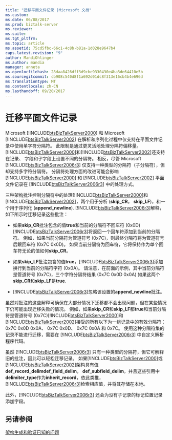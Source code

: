 ```yaml
---
title: "迁移平面文件记录 |Microsoft 文档"
ms.custom: 
ms.date: 06/08/2017
ms.prod: biztalk-server
ms.reviewer: 
ms.suite: 
ms.tgt_pltfrm: 
ms.topic: article
ms.assetid: 75cd5fbc-66c1-4c8b-b81a-1d028e9647b4
caps.latest.revision: "9"
author: MandiOhlinger
ms.author: mandia
manager: anneta
ms.openlocfilehash: 28daa8426dff3d9cbe9330430e4ba3de64410e5b
ms.sourcegitcommit: cb908c540d8f1a692d01dc8f313e16cb4b4e696d
ms.translationtype: MT
ms.contentlocale: zh-CN
ms.lasthandoff: 09/20/2017
---
```

# <a name="migrating-flat-file-records"></a>迁移平面文件记录
Microsoft [!INCLUDE[btsBizTalkServer2000](../includes/btsbiztalkserver2000-md.md)] 和 Microsoft [!INCLUDE[btsBizTalkServer2002](../includes/btsbiztalkserver2002-md.md)] 在解析和序列化过程中仅支持在平面文件记录中使用单字符分隔符。 此限制是通过更灵活地处理分隔符偏移量。 [!INCLUDE[btsBizTalkServer2000](../includes/btsbiztalkserver2000-md.md)]和[!INCLUDE[btsBizTalkServer2002](../includes/btsbiztalkserver2002-md.md)]还支持在记录、 字段和子字段上设置不同的分隔符。 相反，尽管 Microsoft [!INCLUDE[btsBizTalkServer2006r3](../includes/btsbiztalkserver2006r3-md.md)] 仅支持一种类型的分隔符（子分隔符），但却支持多字符分隔符。 分隔符处理方面的改进可能会影响 [!INCLUDE[btsBizTalkServer2000](../includes/btsbiztalkserver2000-md.md)] 和 [!INCLUDE[btsBizTalkServer2002](../includes/btsbiztalkserver2002-md.md)] 平面文件记录在 [!INCLUDE[btsBizTalkServer2006r3](../includes/btsbiztalkserver2006r3-md.md)] 中的处理方式。  
  
 三种架构批注控制分隔符中的处理[!INCLUDE[btsBizTalkServer2000](../includes/btsbiztalkserver2000-md.md)]和[!INCLUDE[btsBizTalkServer2002](../includes/btsbiztalkserver2002-md.md)]，两个用于分析 (**skip_CR**， **skip_LF**)，和一个用于序列化 (**append_newline**). [!INCLUDE[btsBizTalkServer2006r3](../includes/btsbiztalkserver2006r3-md.md)]解释，如下所示时迁移记录这些批注：  
  
-   如果**skip_CR**批注包含的值**true**和当前的分隔符不回车符 (0x0D)[!INCLUDE[btsBizTalkServer2006r3](../includes/btsbiztalkserver2006r3-md.md)]将返回一个回车符添加到当前的分隔符。 例如，如果当前分隔符为管道符号 (0x7C)，则最终分隔符将为管道符号后跟回车符 (0x7C 0x0D)。 如果当前分隔符为回车符，它将保持作为单个回车符无论的值如何**skip_CR**。  
  
-   如果**skip_LF**批注包含的值**true**，[!INCLUDE[btsBizTalkServer2006r3](../includes/btsbiztalkserver2006r3-md.md)]添加换行到当前的分隔符字符 (0x0A)。 请注意，在前面的示例，其中当前分隔符是管道符号 (0x7C)，三个字符分隔符结果 (0x7C 0x0D 0x0A) 如果这两个**skip_CR**和**skip_LF**是**true**.  
  
-   [!INCLUDE[btsBizTalkServer2006r3](../includes/btsbiztalkserver2006r3-md.md)]忽略该设置的**append_newline**批注。  
  
 虽然对批注的这些解释可确保在大部分情况下迁移都不会出现问题，但在某些情况下仍可能出现迁移失败的情况。 例如，如果**skip_CR**和**skip_LF**都**true**和当前分隔符是管道符号 (0x7C)[!INCLUDE[btsBizTalkServer2000](../includes/btsbiztalkserver2000-md.md)]和[!INCLUDE[btsBizTalkServer2002](../includes/btsbiztalkserver2002-md.md)]接受的所有以下为一组记录中的有效分隔符： 0x7C 0x0D 0x0A、 0x7C 0x0D、 0x7C 0x0A 和 0x7C。 使用这种分隔符集的记录不能进行迁移，需要在 [!INCLUDE[btsBizTalkServer2006r3](../includes/btsbiztalkserver2006r3-md.md)] 中自定义解析程序代码。  
  
 虽然 [!INCLUDE[btsBizTalkServer2006r3](../includes/btsbiztalkserver2006r3-md.md)] 只有一种类型的分隔符，但它可解释旧的批注，因此可以轻松迁移记录。 如果[!INCLUDE[btsBizTalkServer2000](../includes/btsbiztalkserver2000-md.md)]或[!INCLUDE[btsBizTalkServer2002](../includes/btsbiztalkserver2002-md.md)]架构具有值**def_record_delimdef_field_delim**， **def_subfield_delim**，并且这些引用中**delimiter_type**作为**inherit_record**，依此类推，[!INCLUDE[btsBizTalkServer2006r3](../includes/btsbiztalkserver2006r3-md.md)]检索相应值，并将其存储在本地。  
  
 此外，[!INCLUDE[btsBizTalkServer2006r3](../includes/btsbiztalkserver2006r3-md.md)] 还会为没有子记录的标记位置记录添加字段。  
  
## <a name="see-also"></a>另请参阅  
 [架构生成和验证已知的问题](../core/known-issues-with-schema-generation-and-validation.md)